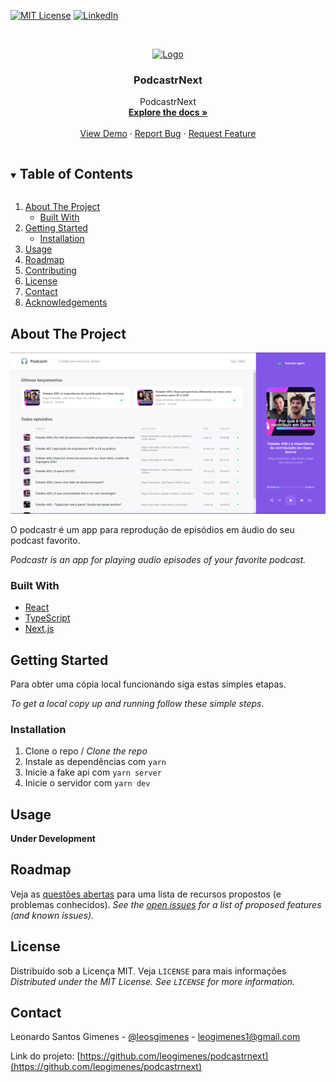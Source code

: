 <!--
*** Thanks for checking out the Best-README-Template. If you have a suggestion
*** that would make this better, please fork the repo and create a pull request
*** or simply open an issue with the tag "enhancement".
*** Thanks again! Now go create something AMAZING! :D
***
***
***
*** To avoid retyping too much info. Do a search and replace for the following:
*** leogimenes, podcastrnext, leosgimenes, leogimenes1@gmail.com, PodcastrNext, PodcastrNext
-->

<!-- PROJECT SHIELDS -->
<!--
*** I'm using markdown "reference style" links for readability.
*** Reference links are enclosed in brackets [ ] instead of parentheses ( ).
*** See the bottom of this document for the declaration of the reference variables
*** for contributors-url, forks-url, etc. This is an optional, concise syntax you may use.
*** https://www.markdownguide.org/basic-syntax/#reference-style-links
-->

[![MIT License][license-shield]][license-url]
[![LinkedIn][linkedin-shield]][linkedin-url]

<!-- PROJECT LOGO -->
<br />
<p align="center">
  <a href="https://github.com/leogimenes/podcastrnext">
    <img src="images/rocket_chat.png" alt="Logo" width="240" height="135">
  </a>

  <h3 align="center">PodcastrNext</h3>

  <p align="center">
    PodcastrNext
    <br />
    <a href="https://github.com/leogimenes/podcastrnext"><strong>Explore the docs »</strong></a>
    <br />
    <br />
    <a href="https://github.com/leogimenes/podcastrnext">View Demo</a>
    ·
    <a href="https://github.com/leogimenes/podcastrnext/issues">Report Bug</a>
    ·
    <a href="https://github.com/leogimenes/podcastrnext/issues">Request Feature</a>
  </p>
</p>

<!-- TABLE OF CONTENTS -->
<details open="open">
  <summary><h2 style="display: inline-block">Table of Contents</h2></summary>
  <ol>
    <li>
      <a href="#about-the-project">About The Project</a>
      <ul>
        <li><a href="#built-with">Built With</a></li>
      </ul>
    </li>
    <li>
      <a href="#getting-started">Getting Started</a>
      <ul>
        <li><a href="#installation">Installation</a></li>
      </ul>
    </li>
    <li><a href="#usage">Usage</a></li>
    <li><a href="#roadmap">Roadmap</a></li>
    <li><a href="#contributing">Contributing</a></li>
    <li><a href="#license">License</a></li>
    <li><a href="#contact">Contact</a></li>
    <li><a href="#acknowledgements">Acknowledgements</a></li>
  </ol>
</details>

<!-- ABOUT THE PROJECT -->

## About The Project

[![Product Name Screen Shot][product-screenshot]](https://example.com)

O podcastr é um app para reprodução de episódios em áudio do seu podcast favorito.

_Podcastr is an app for playing audio episodes of your favorite podcast._

### Built With

- [React](https://reactjs.org/)
- [TypeScript](https://www.typescriptlang.org/)
- [Next.js](https://nextjs.org/)

<!-- GETTING STARTED -->

## Getting Started

Para obter uma cópia local funcionando siga estas simples etapas.

_To get a local copy up and running follow these simple steps._

### Installation

1. Clone o repo / _Clone the repo_
2. Instale as dependências com `yarn`
3. Inicie a fake api com `yarn server`
4. Inicie o servidor com `yarn dev`
<!-- USAGE EXAMPLES -->

## Usage

**Under Development**

<!-- ROADMAP -->

## Roadmap

Veja as [questões abertas](https://github.com/leogimenes/podcastrnext/issues) para uma lista de recursos propostos (e problemas conhecidos).
_See the [open issues](https://github.com/leogimenes/podcastrnext/issues) for a list of proposed features (and known issues)._

<!-- LICENSE -->

## License

Distribuído sob a Licença MIT. Veja `LICENSE` para mais informações
_Distributed under the MIT License. See `LICENSE` for more information._

<!-- CONTACT -->

## Contact

Leonardo Santos Gimenes - [@leosgimenes](https://twitter.com/leosgimenes) - leogimenes1@gmail.com

Link do projeto: [https://github.com/leogimenes/podcastrnext](https://github.com/leogimenes/podcastrnext)

<!-- MARKDOWN LINKS & IMAGES -->
<!-- https://www.markdownguide.org/basic-syntax/#reference-style-links -->

[contributors-shield]: https://img.shields.io/github/contributors/leogimenes/podcastrnext.svg?style=for-the-badge
[contributors-url]: https://github.com/leogimenes/podcastrnext/graphs/contributors
[forks-shield]: https://img.shields.io/github/forks/leogimenes/podcastrnext.svg?style=for-the-badge
[forks-url]: https://github.com/leogimenes/podcastrnext/network/members
[stars-shield]: https://img.shields.io/github/stars/leogimenes/podcastrnext.svg?style=for-the-badge
[stars-url]: https://github.com/leogimenes/podcastrnext/stargazers
[issues-shield]: https://img.shields.io/github/issues/leogimenes/podcastrnext.svg?style=for-the-badge
[issues-url]: https://github.com/leogimenes/podcastrnext/issues
[license-shield]: https://img.shields.io/github/license/leogimenes/podcastrnext.svg?style=for-the-badge
[license-url]: https://github.com/leogimenes/podcastrnext/blob/master/LICENSE.txt
[linkedin-shield]: https://img.shields.io/badge/-LinkedIn-black.svg?style=for-the-badge&logo=linkedin&colorB=555
[linkedin-url]: https://linkedin.com/in/leonardo-santos-gimenes
[product-screenshot]: .github/screenshot.png
